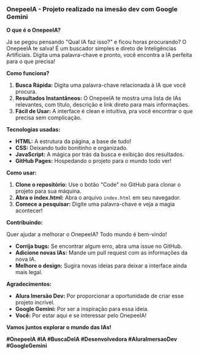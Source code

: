 

### **OnepeeIA - Projeto realizado na imesão dev com Google Gemini** 

**O que é o OnepeeIA?**

Já se pegou pensando "Qual IA faz isso?" e ficou horas procurando? O OnepeeIA te salva! É um buscador simples e direto de Inteligências Artificiais. Digita uma palavra-chave e pronto, você encontra a IA perfeita para o que precisa!

**Como funciona?**

1. **Busca Rápida:** Digita uma palavra-chave relacionada à IA que você procura.
2. **Resultados Instantâneos:** O OnepeeIA te mostra uma lista de IAs relevantes, com título, descrição e link direto para mais informações.
3. **Fácil de Usar:** A interface é clean e intuitiva, pra você encontrar o que precisa sem complicação.

**Tecnologias usadas:**

* **HTML:** A estrutura da página, a base de tudo!
* **CSS:** Deixando tudo bonitinho e organizado.
* **JavaScript:** A mágica por trás da busca e exibição dos resultados.
* **GitHub Pages:** Hospedando o projeto para o mundo todo ver!

**Como usar:**

1. **Clone o repositório:** Use o botão "Code" no GitHub para clonar o projeto para sua máquina.
2. **Abra o index.html:** Abra o arquivo `index.html` em seu navegador.
3. **Comece a pesquisar:** Digite uma palavra-chave e veja a magia acontecer!

**Contribuindo:**

Quer ajudar a melhorar o OnepeeIA? Todo mundo é bem-vindo! 
* **Corrija bugs:** Se encontrar algum erro, abra uma issue no GitHub.
* **Adicione novas IAs:** Mande um pull request com as informações da nova IA.
* **Melhore o design:** Sugira novas ideias para deixar a interface ainda mais legal.

**Agradecimentos:**

* **Alura Imersão Dev:** Por proporcionar a oportunidade de criar esse projeto incrível.
* **Google Gemini:** Por ser a inspiração para essa ideia.
* **Você:** Por estar aqui e se interessar pelo OnepeeIA!

**Vamos juntos explorar o mundo das IAs!** 

**#OnepeeIA #IA #BuscaDeIA #Desenvolvedora #AluraImersaoDev #GoogleGemini**

